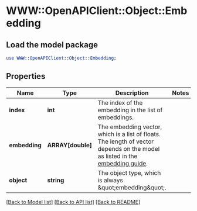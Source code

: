 # WWW::OpenAPIClient::Object::Embedding

## Load the model package
```perl
use WWW::OpenAPIClient::Object::Embedding;
```

## Properties
Name | Type | Description | Notes
------------ | ------------- | ------------- | -------------
**index** | **int** | The index of the embedding in the list of embeddings. | 
**embedding** | **ARRAY[double]** | The embedding vector, which is a list of floats. The length of vector depends on the model as listed in the [embedding guide](/docs/guides/embeddings).  | 
**object** | **string** | The object type, which is always \&quot;embedding\&quot;. | 

[[Back to Model list]](../README.md#documentation-for-models) [[Back to API list]](../README.md#documentation-for-api-endpoints) [[Back to README]](../README.md)



